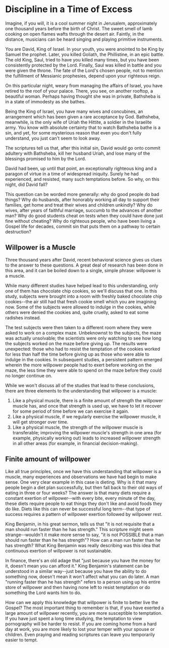 # Discipline in a Time of Excess

Imagine, if you will, it is a cool summer night in Jerusalem, approximately one thousand years before the birth of Christ. The sweet smell of lamb cooking on open flames wafts through the desert air. Faintly, in the distance, musicians can be heard singing and playing primitive instruments.

You are David, King of Israel. In your youth, you were anointed to be King by Samuel the prophet. Later, you killed Goliath, the Phillistine, in an epic battle. The old King, Saul, tried to have you killed many times, but you have been consistently protected by the Lord. Finally, Saul was killed in battle and you were given the throne. The fate of the Lord's chosen people, not to mention the fulfillment of Messianic prophesies, depend upon your righteous reign.

On this particular night, weary from managing the affairs of Israel, you have retired to the roof of your palace. There, you see, on another rooftop, a beautiful woman. Perhaps having thought she was in private, Bathsheba is in a state of immodesty as she bathes.

Being the King of Israel, you have many wives and concubines, an arrangement which has been given a rare acceptance by God. Bathsheba, meanwhile, is the only wife of Uriah the Hittite, a soldier in the Israelite army. You know with absolute certainty that to watch Bathsheba bathe is a sin, and yet, for some mysterious reason that even you don't fully understand, you just can't seem to look away.

The scriptures tell us that, after this initial sin, David would go onto commit adultery with Bathsheba, kill her husband Uriah, and lose many of the blessings promised to him by the Lord.

David had been, up until that point, an exceptionally righteous king and a paragon of virtue in a time of widespread iniquity. Surely he had experienced, and resisted, many such temptations before. So why, on this night, did David fall?

This question can be worded more generally: why do good people do bad things? Why do husbands, after honorably working all day to support their families, get home and treat their wives and children unkindly? Why do wives, after years of faithful marriage, succumb to the advances of another man? Why do good students cheat on tests when they could have done just fine without cheating? Why do righteous people, who have been living a Gospel life for decades, commit sin that puts them on a pathway to certain destruction?

## Willpower is a Muscle

Three thousand years after David, recent behavioral science gives us clues to the answer to these questions. A great deal of research has been done in this area, and it can be boiled down to a single, simple phrase: willpower is a muscle.

While many different studies have helped lead to this understanding, only one of them has chocolate chip cookies, so we'll discuss that one. In this study, subjects were brought into a room with freshly baked chocolate chip cookies--the air still had that fresh cookie smell which you are imagining now. Some of the subjects were allowed to indulge in the cookies, while others were denied the cookies and, quite cruelly, asked to eat some radishes instead.

The test subjects were then taken to a different room where they were asked to work on a complex maze. Unbeknownst to the subjects, the maze was actually unsolvable; the scientists were only watching to see how long the subjects worked on the maze before giving up. The results were unexpected: those who had to resist the temptation of the cookies worked for less than half the time before giving up as those who were able to indulge in the cookies. In subsequent studies, a persistent pattern emerged wherein the more willpower people had to exert before working on the maze, the less time they were able to spend on the maze before they could no longer continue on.

While we won't discuss all of the studies that lead to these conclusions, there are three elements to the understanding that willpower is a muscle:

1. Like a physical muscle, there is a finite amount of strength the willpower muscle has, and once that strength is used up, we have to let it recover for some period of time before we can exercise it again.
2. Like a physical muscle, if we regularly exercise the willpower muscle, it will get stronger over time.
3. Like a physical muscle, the strength of the willpower muscle is transferable; improving the willpower muscle's strength in one area (for example, physically working out) leads to increased willpower strength in all other areas (for example, in financial decision-making).
 
## Finite amount of willpower

Like all true principles, once we have this understanding that willpower is a muscle, many experiences and observations we have had begin to make sense. One very clear example in this case is dieting. Why is it that many people begin a diet plan successfully, but then fall back to their old ways of eating in three or four weeks? The answer is that many diets require a constant exertion of willpower--with every bite, every minute of the day, these diets require people to eat things they don't like and avoid foods they do like. Diets like this can never be successful long term--that type of success requires a pattern of willpower exertion followed by willpower rest.

King Benjamin, in his great sermon, tells us that "it is not requisite that a man should run faster than he has strength." This scripture might seem strange--wouldn't it make more sense to say, "it is not POSSIBLE that a man should run faster than he has strength"? How can a man run faster than he has strength? What King Benjamin was really describing was this idea that continuous exertion of willpower is not sustainable.

In finance, there's an old adage that "just because you have the money for it, doesn't mean you can afford it." King Benjamin's statement can be understood in a similar way--just because you have the ability to do something now, doesn't mean it won't affect what you can do later. A man "running faster than he has strength" refers to a person using up his entire store of willpower and then having none left to resist temptation or do something the Lord wants him to do.

How can we apply this knowledge that willpower is finite to better live the Gospel? The most important thing to remember is that, if you have exerted a large amount of willpower recently, you are more susceptible to temptation. If you have just spent a long time studying, the temptation to view pornography will be harder to resist. If you are coming home from a hard day at work, you are more likely to lost your temper with your spouse or children. Even praying and reading scriptures can leave you temporarily easier to tempt.

